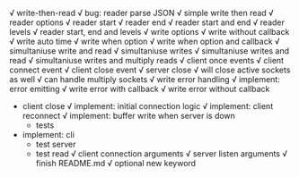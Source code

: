 
√ write-then-read
  √ bug: reader parse JSON
  √ simple write then read
√ reader options
  √ reader start
  √ reader end
  √ reader start and end
  √ reader levels
  √ reader start, end and levels
√ write options
  √ write without callback
  √ write auto time
  √ write when option
  √ write when option and callback
√ simultaniuse write and read
  √ simultaniuse writes
  √ simultaniuse writes and read
  √ simultaniuse writes and multiply reads
√ client once events
  √ client connect event
  √ client close event
√ server close
  √ will close active sockets as well
  √ can handle multiply sockets
√ write error handling
  √ implement: error emitting
  √ write error with callback
  √ write error without callback
* client close
  √ implement: initial connection logic
  √ implement: client reconnect
  √ implement: buffer write when server is down
  * tests
* implement: cli
  * test server
  * test read
√ client connection arguments
√ server listen arguments
√ finish README.md
√ optional new keyword
